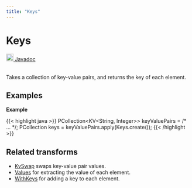 ```yaml
---
title: "Keys"
---
```

<!--
Licensed under the Apache License, Version 2.0 (the "License");
you may not use this file except in compliance with the License.
You may obtain a copy of the License at

http://www.apache.org/licenses/LICENSE-2.0

Unless required by applicable law or agreed to in writing, software
distributed under the License is distributed on an "AS IS" BASIS,
WITHOUT WARRANTIES OR CONDITIONS OF ANY KIND, either express or implied.
See the License for the specific language governing permissions and
limitations under the License.
-->
# Keys
<table align="left">
    <a target="_blank" class="button"
        href="https://beam.apache.org/releases/javadoc/current/index.html?org/apache/beam/sdk/transforms/Keys.html">
      <img src="/images/logos/sdks/java.png" width="20px" height="20px"
           alt="Javadoc" />
     Javadoc
    </a>
</table>
<br><br>

Takes a collection of key-value pairs, and returns the key of each element.

## Examples
**Example**

{{< highlight java >}}
PCollection<KV<String, Integer>> keyValuePairs = /* ... */;
PCollection<String> keys = keyValuePairs.apply(Keys.create());
{{< /highlight >}}

## Related transforms
* [KvSwap](/documentation/transforms/java/elementwise/kvswap) swaps key-value pair values.
* [Values](/documentation/transforms/java/elementwise/values) for extracting the value of each element.
* [WithKeys](/documentation/transforms/java/elementwise/withkeys) for adding a key to each element.
